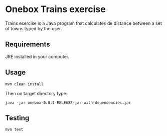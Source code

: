 # Onebox Trains exercise

Trains exercise is a Java program that calculates de distance between a set of towns typed by the user.

## Requirements

JRE installed in your computer.

## Usage

```
mvn clean install
```
Then on target directory type:
```
java -jar onebox-0.0.1-RELEASE-jar-with-dependencies.jar
```

## Testing

```
mvn test
```